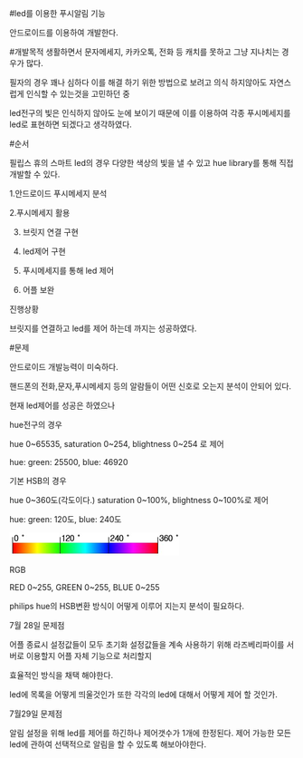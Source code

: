 #led를 이용한 푸시알림 기능


안드로이드를 이용하여 개발한다.

#개발목적
 생활하면서 문자메세지, 카카오톡, 전화 등 캐치를 못하고 그냥 지나치는 경우가 많다.

필자의 경우 꽤나 심하다 이를 해결 하기 위한 방법으로 보려고 의식 하지않아도 자연스럽게 인식할 수 있는것을 고민하던 중

led전구의 빛은 인식하지 않아도 눈에 보이기 때문에 이를 이용하여 각종 푸시메세지를 led로 표현하면 되겠다고 생각하였다.

#순서

필립스 휴의 스마트 led의 경우 다양한 색상의 빛을 낼 수 있고 hue library를 통해 직접 개발할 수 있다.


1.안드로이드 푸시메세지 분석

2.푸시메세지 활용

3. 브릿지 연결 구현

4. led제어 구현

5. 푸시메세지를 통해 led 제어

6. 어플 보완


진행상황


브릿지를 연결하고 led를 제어 하는데 까지는 성공하였다.



#문제

안드로이드 개발능력이 미숙하다.

핸드폰의 전화,문자,푸시메세지 등의 알람들이 어떤 신호로 오는지 분석이 안되어 있다.

현재 led제어를 성공은 하였으나

hue전구의 경우

hue 0~65535, saturation 0~254, blightness 0~254 로 제어

hue: green: 25500, blue: 46920

기본 HSB의 경우

hue 0~360도(각도이다.) saturation 0~100%, blightness 0~100%로 제어

hue: green: 120도, blue: 240도

![HSB !](3219315_1279195852.jpg)

RGB 

RED 0~255, GREEN 0~255, BLUE 0~255

philips hue의 HSB변환 방식이 어떻게 이루어 지는지 분석이 필요하다.

7월 28일 문제점

어플 종료시 설정값들이 모두 초기화 설정값들을 계속 사용하기 위해 라즈베리파이를 서버로 이용할지 어플 자체 기능으로 처리할지 

효율적인 방식을 채택 해야한다. 

led에 목록을 어떻게 띄울것인가 또한 각각의 led에 대해서 어떻게 제어 할 것인가.

7월29일 문제점

알림 설정을 위해 led를 제어를 하긴하나 제어갯수가 1개에 한정된다.
제어 가능한 모든 led에 관하여 선택적으로 알림을 할 수 있도록 해보아야한다.







